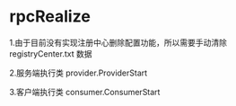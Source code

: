 # rpcRealize
1.由于目前没有实现注册中心删除配置功能，所以需要手动清除 registryCenter.txt 数据

2.服务端执行类 provider.ProviderStart

3.客户端执行类 consumer.ConsumerStart

